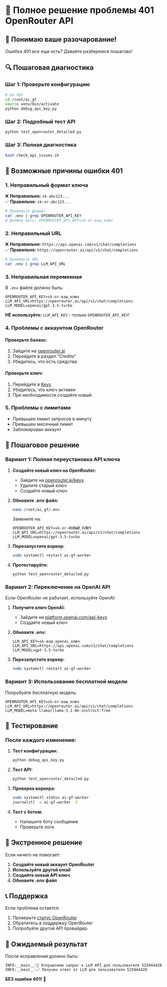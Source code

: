 # 🔧 Полное решение проблемы 401 OpenRouter API

## 😤 Понимаю ваше разочарование!
Ошибка 401 все еще есть? Давайте разберемся пошагово!

## 🔍 Пошаговая диагностика

### Шаг 1: Проверьте конфигурацию
```bash
# На VDS
cd /root/ai_gf
source venv/bin/activate
python debug_api_key.py
```

### Шаг 2: Подробный тест API
```bash
python test_openrouter_detailed.py
```

### Шаг 3: Полная диагностика
```bash
bash check_api_issues.sh
```

## 🔧 Возможные причины ошибки 401

### 1. **Неправильный формат ключа**
❌ **Неправильно:** `sk-abc123...`  
✅ **Правильно:** `sk-or-abc123...`

```bash
# Проверьте формат
cat .env | grep OPENROUTER_API_KEY
# Должно быть: OPENROUTER_API_KEY=sk-or-ваш_ключ
```

### 2. **Неправильный URL**
❌ **Неправильно:** `https://api.openai.com/v1/chat/completions`  
✅ **Правильно:** `https://openrouter.ai/api/v1/chat/completions`

```bash
# Проверьте URL
cat .env | grep LLM_API_URL
```

### 3. **Неправильная переменная**
В `.env` файле должно быть:
```env
OPENROUTER_API_KEY=sk-or-ваш_ключ
LLM_API_URL=https://openrouter.ai/api/v1/chat/completions
LLM_MODEL=openai/gpt-3.5-turbo
```

**НЕ используйте:** `LLM_API_KEY` - только `OPENROUTER_API_KEY`!

### 4. **Проблемы с аккаунтом OpenRouter**

#### Проверьте баланс:
1. Зайдите на [openrouter.ai](https://openrouter.ai)
2. Перейдите в раздел "Credits"
3. Убедитесь, что есть средства

#### Проверьте ключ:
1. Перейдите в [Keys](https://openrouter.ai/keys)
2. Убедитесь, что ключ активен
3. При необходимости создайте новый

### 5. **Проблемы с лимитами**
- Превышен лимит запросов в минуту
- Превышен месячный лимит
- Заблокирован аккаунт

## 🚀 Пошаговое решение

### Вариант 1: Полная переустановка API ключа

1. **Создайте новый ключ на OpenRouter:**
   - Зайдите на [openrouter.ai/keys](https://openrouter.ai/keys)
   - Удалите старый ключ
   - Создайте новый ключ

2. **Обновите .env файл:**
   ```bash
   nano /root/ai_gf/.env
   ```
   
   Замените на:
   ```env
   OPENROUTER_API_KEY=sk-or-НОВЫЙ_КЛЮЧ
   LLM_API_URL=https://openrouter.ai/api/v1/chat/completions
   LLM_MODEL=openai/gpt-3.5-turbo
   ```

3. **Перезапустите воркер:**
   ```bash
   sudo systemctl restart ai-gf-worker
   ```

4. **Протестируйте:**
   ```bash
   python test_openrouter_detailed.py
   ```

### Вариант 2: Переключение на OpenAI API

Если OpenRouter не работает, используйте OpenAI:

1. **Получите ключ OpenAI:**
   - Зайдите на [platform.openai.com/api-keys](https://platform.openai.com/api-keys)
   - Создайте новый ключ

2. **Обновите .env:**
   ```env
   LLM_API_KEY=sk-ваш_openai_ключ
   LLM_API_URL=https://api.openai.com/v1/chat/completions
   LLM_MODEL=gpt-3.5-turbo
   ```

3. **Перезапустите воркер:**
   ```bash
   sudo systemctl restart ai-gf-worker
   ```

### Вариант 3: Использование бесплатной модели

Попробуйте бесплатную модель:

```env
OPENROUTER_API_KEY=sk-or-ваш_ключ
LLM_API_URL=https://openrouter.ai/api/v1/chat/completions
LLM_MODEL=meta-llama/llama-3.1-8b-instruct:free
```

## 🧪 Тестирование

### После каждого изменения:

1. **Тест конфигурации:**
   ```bash
   python debug_api_key.py
   ```

2. **Тест API:**
   ```bash
   python test_openrouter_detailed.py
   ```

3. **Проверка воркера:**
   ```bash
   sudo systemctl status ai-gf-worker
   journalctl -u ai-gf-worker -f
   ```

4. **Тест с ботом:**
   - Напишите боту сообщение
   - Проверьте логи

## 🚨 Экстренное решение

Если ничего не помогает:

1. **Создайте новый аккаунт OpenRouter**
2. **Используйте другой email**
3. **Создайте новый API ключ**
4. **Обновите .env файл**

## 📞 Поддержка

Если проблема остается:
1. Проверьте [статус OpenRouter](https://status.openrouter.ai)
2. Обратитесь в поддержку OpenRouter
3. Попробуйте другой API провайдер

## 🎯 Ожидаемый результат

После исправления должно быть:
```
INFO:__main__:🤖 Отправляем запрос к LLM API для пользователя 525944420
INFO:__main__:✅ Получен ответ от LLM для пользователя 525944420
```

**БЕЗ ошибки 401!** 🎉
